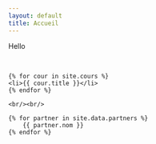 ```yaml
---
layout: default
title: Accueil
--- 
```

<main>
    <p>Hello</p><br/>
    
    {% for cour in site.cours %}
    <li>{{ cour.title }}</li>
    {% endfor %}
    
    <br/><br/>
    
    {% for partner in site.data.partners %}
        {{ partner.nom }}
    {% endfor %}
    
</main>
